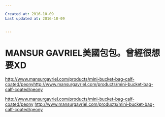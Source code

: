 ```yaml
---

Created at: 2016-10-09
Last updated at: 2016-10-09


---
```


# MANSUR GAVRIEL美國包包。曾經很想要XD


<http://www.mansurgavriel.com/products/mini-bucket-bag-calf-coated/peony><http://www.mansurgavriel.com/products/mini-bucket-bag-calf-coated/peony>

<http://www.mansurgavriel.com/products/mini-bucket-bag-calf-coated/peony>
<http://www.mansurgavriel.com/products/mini-bucket-bag-calf-coated/peony>

